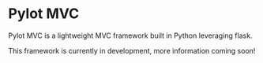 # Pylot MVC
Pylot MVC is a lightweight MVC framework built in Python leveraging flask.

This framework is currently in development, more information coming soon!
